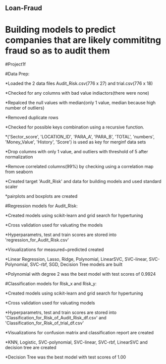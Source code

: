 ## Loan-Fraud
# Building models to predict companies that are likely commititng fraud so as to audit them 

#Project1f

#Data Prep:

*Loaded the 2 data files Audit_Risk.csv(776 x 27) and trial.csv(776 x 18)

*Checked for any columns with bad value indiactors(there were none)

*Repalced the null values with median(only 1 value, median because high number of outliers)

*Removed duplicate rows

*Checked for possible keys combination using a recursive function.

*('Sector_score', 'LOCATION_ID', 'PARA_A', 'PARA_B', 'TOTAL', 'numbers', 'Money_Value', 'History', 'Score') is used as key for merginf data sets

*Drop columns with only 1 value, and outliers with threshold of 5 after normalization

*Remove correlated columns(99%) by checking using a correlation map from seaborn

*Created target 'Audit_Risk' and data for building models and used standard scaler

*pairplots and boxplots are created

#Regression models for Audit_Risk:

*Created models using scikit-learn and grid search for hypertuning

*Cross validation used for valuating the models

*Hyperparametrs, test and train scores are stored into 'regression_for_Audit_Risk.csv'

*Visualizations for measured~predicted created

*Linear Regression, Lasso, Ridge, Polynomial, LinearSVC, SVC-linear, SVC-Polynomial, SVC-rbf, SGD, Decision Tree models are built

*Polynomial with degree 2 was the best model with test scores of 0.9924

#Classification models for Risk_x and Risk_y:

*Created models using scikit-learn and grid search for hypertuning

*Cross validation used for valuating models

*Hyperparametrs, test and train scores are stored into 'Classification_for_Risk_of_Audit_Risk_df.csv' and 'Classification_for_Risk_of_trial_df.csv'

*Visualizations for confusion matrix and classification report are created

*KNN, Logistic, SVC-polynomial, SVC-linear, SVC-rbf, LinearSVC and decision tree are created

*Decision Tree was the best model with test scores of 1.00
